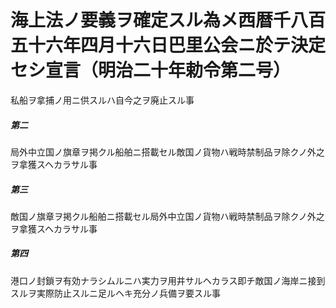 # 海上法ノ要義ヲ確定スル為メ西暦千八百五十六年四月十六日巴里公会ニ於テ決定セシ宣言（明治二十年勅令第二号）
私船ヲ拿捕ノ用ニ供スルハ自今之ヲ廃止スル事
##### 第二
局外中立国ノ旗章ヲ掲クル船舶ニ搭載セル敵国ノ貨物ハ戦時禁制品ヲ除クノ外之ヲ拿獲スヘカラサル事
##### 第三
敵国ノ旗章ヲ掲クル船舶ニ搭載セル局外中立国ノ貨物ハ戦時禁制品ヲ除クノ外之ヲ拿獲スヘカラサル事
##### 第四
港口ノ封鎖ヲ有効ナラシムルニハ実力ヲ用井サルヘカラス即チ敵国ノ海岸ニ接到スルヲ実際防止スルニ足ルヘキ充分ノ兵備ヲ要スル事
